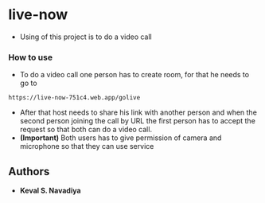 # live-now

- Using of this project is to do a video call 

### How to use

- To do a video call one person has to create room, for that he needs to go to 
```
https://live-now-751c4.web.app/golive
```
- After that host needs to share his link with another person and when the second person joining the call by URL the first person has to accept the request so that both can do a video call.
- **(Important)** Both users has to give permission of camera and microphone so that they can use service
 
## Authors

* **Keval S. Navadiya** 
